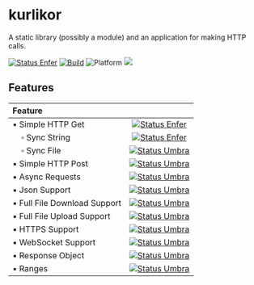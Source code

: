 # kurlikor


A static library (possibly a module) and an application for making HTTP calls.

[![Status Enfer][status-enfer]][andivionian-status-classifier-enfer]
[![Build](https://github.com/ttldtor/kurlikor/actions/workflows/build.yml/badge.svg?branch=default)](https://github.com/ttldtor/kurlikor/actions/workflows/build.yml)
![Platform](https://img.shields.io/badge/platform-win--x64%20%7C%20linux--x64%20%7C%20osx--x64%20%7C%20osx--aarch64-lightgrey)
![](https://img.shields.io/badge/C++%20standard-C++20-blueviolet)

## Features

| Feature                               |                                                                      |
|:--------------------------------------|:--------------------------------------------------------------------:|
| ▪ Simple HTTP Get                     | [![Status Enfer][status-enfer]][andivionian-status-classifier-enfer] |
| &nbsp;&nbsp;&nbsp;&nbsp;▫ Sync String | [![Status Enfer][status-enfer]][andivionian-status-classifier-enfer] |
| &nbsp;&nbsp;&nbsp;&nbsp;▫ Sync File   | [![Status Umbra][status-umbra]][andivionian-status-classifier-umbra] |
| ▪ Simple HTTP Post                    | [![Status Umbra][status-umbra]][andivionian-status-classifier-umbra] |
| ▪ Async Requests                      | [![Status Umbra][status-umbra]][andivionian-status-classifier-umbra] |
| ▪ Json Support                        | [![Status Umbra][status-umbra]][andivionian-status-classifier-umbra] |
| ▪ Full File Download Support          | [![Status Umbra][status-umbra]][andivionian-status-classifier-umbra] |
| ▪ Full File Upload Support            | [![Status Umbra][status-umbra]][andivionian-status-classifier-umbra] |
| ▪ HTTPS Support                       | [![Status Umbra][status-umbra]][andivionian-status-classifier-umbra] |
| ▪ WebSocket Support                   | [![Status Umbra][status-umbra]][andivionian-status-classifier-umbra] |
| ▪ Response Object                     | [![Status Umbra][status-umbra]][andivionian-status-classifier-umbra] |
| ▪ Ranges                              | [![Status Umbra][status-umbra]][andivionian-status-classifier-umbra] |

[andivionian-status-classifier-enfer]: https://andivionian.fornever.me/v1/#status-enfer-

[andivionian-status-classifier-umbra]: https://andivionian.fornever.me/v1/#status-umbra-

[status-enfer]: https://img.shields.io/badge/status-enfer-orange.svg

[status-umbra]: https://img.shields.io/badge/status-umbra-red.svg
